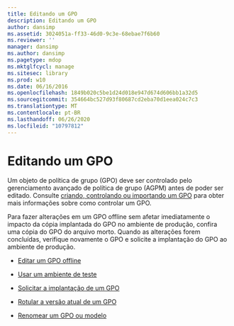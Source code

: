 ```yaml
---
title: Editando um GPO
description: Editando um GPO
author: dansimp
ms.assetid: 3024051a-ff33-46d0-9c3e-68ebae7f6b60
ms.reviewer: ''
manager: dansimp
ms.author: dansimp
ms.pagetype: mdop
ms.mktglfcycl: manage
ms.sitesec: library
ms.prod: w10
ms.date: 06/16/2016
ms.openlocfilehash: 1849b020c5be1d24d018e947d674d606bb1a32d5
ms.sourcegitcommit: 354664bc527d93f80687cd2eba70d1eea024c7c3
ms.translationtype: MT
ms.contentlocale: pt-BR
ms.lasthandoff: 06/26/2020
ms.locfileid: "10797812"
---
```

# Editando um GPO


Um objeto de política de grupo (GPO) deve ser controlado pelo gerenciamento avançado de política de grupo (AGPM) antes de poder ser editado. Consulte [criando, controlando ou importando um GPO](creating-controlling-or-importing-a-gpo-agpm30ops.md) para obter mais informações sobre como controlar um GPO.

Para fazer alterações em um GPO offline sem afetar imediatamente o impacto da cópia implantada do GPO no ambiente de produção, confira uma cópia do GPO do arquivo morto. Quando as alterações forem concluídas, verifique novamente o GPO e solicite a implantação do GPO ao ambiente de produção.

-   [Editar um GPO offline](edit-a-gpo-offline-agpm30ops.md)

-   [Usar um ambiente de teste](use-a-test-environment-agpm30ops.md)

-   [Solicitar a implantação de um GPO](request-deployment-of-a-gpo-agpm30ops.md)

-   [Rotular a versão atual de um GPO](label-the-current-version-of-a-gpo-agpm30ops.md)

-   [Renomear um GPO ou modelo](rename-a-gpo-or-template-agpm30ops.md)

 

 





